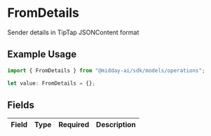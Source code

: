 # FromDetails

Sender details in TipTap JSONContent format

## Example Usage

```typescript
import { FromDetails } from "@midday-ai/sdk/models/operations";

let value: FromDetails = {};
```

## Fields

| Field       | Type        | Required    | Description |
| ----------- | ----------- | ----------- | ----------- |